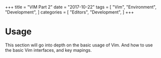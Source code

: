 +++
title = "VIM Part 2"
date = "2017-10-22"
tags = [
  "Vim",
  "Environment",
  "Development",
]
categories = [
  "Editors",
  "Development",
]
+++

# Usage #

This section will go into depth on the basic usage of Vim. And how to use the
basic Vim interfaces, and key mapings.
